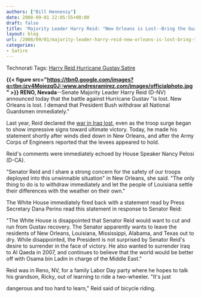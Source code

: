 ```yaml
---
authors: ["Bill Hennessy"]
date: 2008-09-01 22:05:55+00:00
draft: false
title: 'Majority Leader Harry Reid: "New Orleans is Lost--Bring the Guardsmen Home"'
layout: blog
url: /2008/09/01/majority-leader-harry-reid-new-orleans-is-lost-bring-the-guardsmen-home/
categories:
- Satire
---
```


Technorati Tags: [Harry Reid](https://technorati.com/tags/Harry%20Reid),[Hurricane Gustav](https://technorati.com/tags/Hurricane%20Gustav),[Satire](https://technorati.com/tags/Satire)

**{{< figure src="https://tbn0.google.com/images?q=tbn:jzv4Moiezq0J::www.andresramirez.com/images/officialphoto.jpg" >}}
RENO, Nevada**--Senate Majority Leader Harry Reid (D-NV) announced today that the battle against Hurricane Gustav "is lost. New Orleans is lost. I demand that President Bush withdraw all National Guardsmen immediately."

Last year, Reid declared the [war in Iraq lost](https://www.cbsnews.com/stories/2007/04/20/politics/main2709229.shtml?source=RSSattr=HOME_2709229), even as the troop surge began to show impressive signs toward ultimate victory. Today, he made his statement shortly after winds died down in New Orleans, and after the Army Corps of Engineers reported that the levees appeared to hold.

Reid's comments were immediately echoed by House Speaker Nancy Pelosi (D-CA).

"Senator Reid and I share a strong concern for the safety of our troops deployed into this unwinnable situation" in New Orleans, she said. "The only thing to do is to withdraw immediately and let the people of Louisiana settle their differences with the weather on their own."

The White House immediately fired back with a statement read by Press Secretary Dana Perino read this statement in response to Senator Reid:

"The White House is disappointed that Senator Reid would want to cut and run from Gustav recovery. The Senator apparently wants to leave the residents of New Orleans, Louisiana, Mississippi, Alabama, and Texas out to dry. While disappointed, the President is not surprised by Senator Reid's desire to surrender in the face of victory. He also wanted to surrender Iraq to Al Qaeda in 2007, and continues to believe that the world would be better off with Osama bin Ladin in charge of the Middle East."

Reid was in Reno, NV, for a family Labor Day party where he hopes to talk his grandson, Ricky, out of learning to ride a two-wheeler. "It's just

dangerous and too hard to learn," Reid said of bicycle riding.
